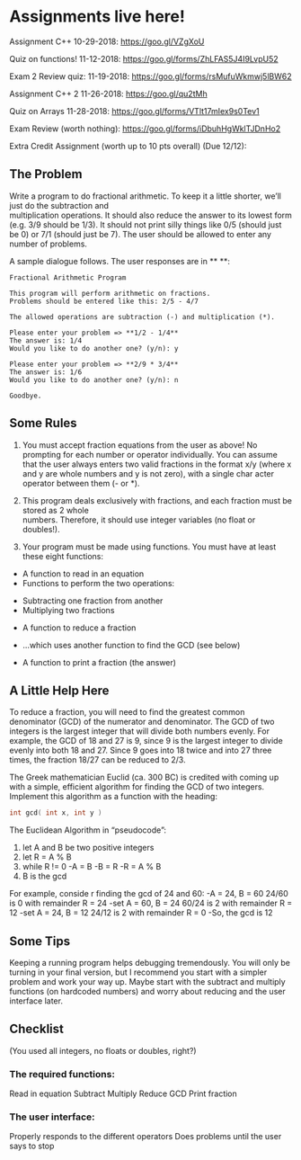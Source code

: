 # Assignments live here!

Assignment C++ 10-29-2018: https://goo.gl/VZgXoU 

Quiz on functions! 11-12-2018: https://goo.gl/forms/ZhLFAS5J4I9LvpU52

Exam 2 Review quiz: 11-19-2018: https://goo.gl/forms/rsMufuWkmwj5lBW62

Assignment C++ 2 11-26-2018: https://goo.gl/qu2tMh

Quiz on Arrays 11-28-2018: https://goo.gl/forms/VTlt17mIex9s0Tev1

Exam Review (worth nothing): https://goo.gl/forms/iDbuhHgWklTJDnHo2

Extra Credit Assignment (worth up to 10 pts overall) (Due 12/12):

## The  Problem
Write  a  program  to  do  fractional  arithmetic. To  keep  it  a  little  shorter,  we’ll  just  do  the  subtraction  and  
multiplication  operations. It  should  also  reduce  the  answer  to  its  lowest  form (e.g.  3/9  should  be  1/3).  It  should not print silly things like 0/5 (should just be 0) or 7/1 (should just be 7). The user should be allowed to enter any number of problems. 

A sample dialogue follows. The user responses are in ** **:

    Fractional Arithmetic Program 
  
    This program will perform arithmetic on fractions. 
    Problems should be entered like this: 2/5 - 4/7

    The allowed operations are subtraction (-) and multiplication (*). 
    
    Please enter your problem => **1/2 - 1/4** 
    The answer is: 1/4 
    Would you like to do another one? (y/n): y

    Please enter your problem => **2/9 * 3/4**
    The answer is: 1/6 
    Would you like to do another one? (y/n): n

    Goodbye. 

## Some Rules
1. You must accept fraction equations from the user as above! No prompting for each number or operator 
individually. You can assume that the user always enters two valid fractions 
in the format x/y (where x and y are whole numbers and y is not zero), with a single char
acter operator between them (- or *).

2. This  program  deals  exclusively  with  fractions, and  each  fraction  must  be stored  as  2  whole  
numbers.  Therefore, it should use integer variables (no float or doubles!).

3. Your program must be made using functions. You must have at least these eight functions:
- A function to read in an equation
- Functions to perform the two operations:
* Subtracting one fraction from another
* Multiplying two fractions
- A function to reduce a fraction
* ...which uses another function to find the GCD (see below)
- A function to print a fraction (the answer)

## A Little Help Here
To  reduce  a  fraction,  you  will  need  to  find  the  greatest common denominator (GCD) of  the  numerator  and
denominator.  The GCD of  two  integers  is  the  largest  integer  that  will  divide  both  numbers evenly. For example, the GCD of 18 and 27 is 9, since 9 is the largest integer to divide evenly into both 18 and 27. Since 9 goes into 18 twice and into 27 three times, the fraction 18/27 can be reduced to 2/3. 

The Greek mathematician Euclid (ca. 300 BC) is credited with coming up with a simple, efficient algorithm 
for finding the GCD of two integers.  Implement this algorithm as a function with the heading:
```cpp
int gcd( int x, int y ) 
```
The Euclidean Algorithm in “pseudocode”: 
1. let A and B be two positive integers
2. let R = A % B  
3. while R != 0
-A = B
-B = R 
-R = A % B  
4. B is the gcd

For example, conside r finding the gcd of 24 and 60:
-A = 24, B = 60      24/60 is 0 with remainder R = 24
-set A = 60, B = 24  60/24 is 2 with remainder R = 12
-set A = 24, B = 12  24/12 is 2 with remainder R = 0 
-So, the gcd is 12

## Some Tips 
Keeping a running program helps debugging tremendously. You will only be turning in your final version, but I recommend you start with a simpler problem and work your way up. Maybe start with the subtract and multiply functions (on hardcoded numbers) and worry about reducing and the user interface later.

## Checklist
(You used all integers, no floats or doubles, right?)

### The required functions:
Read in equation
Subtract
Multiply
Reduce
GCD
Print fraction

### The user interface:
Properly responds to the different operators
Does problems until the user says to stop
